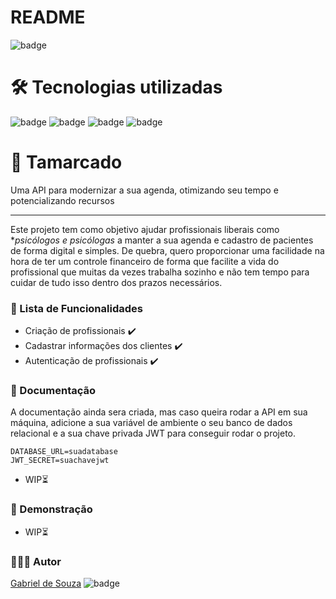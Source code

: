 # README

![badge](https://img.shields.io/badge/license-MIT-green)

# 🛠️ Tecnologias utilizadas
![badge](https://img.shields.io/badge/Node.js-43853D?style=for-the-badge&logo=node.js&logoColor=white)
![badge](https://img.shields.io/badge/TypeScript-007ACC?style=for-the-badge&logo=typescript&logoColor=white)
![badge](https://img.shields.io/badge/Express.js-404D59?style=for-the-badge)
![badge](https://img.shields.io/badge/PostgreSQL-316192?style=for-the-badge&logo=postgresql&logoColor=white)

# 📅 Tamarcado

Uma API para modernizar a sua agenda, otimizando seu tempo e potencializando recursos

---

Este projeto tem como objetivo ajudar profissionais liberais como **psicólogos e psicólogas* a manter a sua agenda e cadastro de pacientes de forma digital e simples. De quebra, quero proporcionar uma facilidade na hora de ter um controle financeiro de forma que facilite a vida do profissional que muitas da vezes trabalha sozinho e não tem tempo para cuidar de tudo isso dentro dos prazos necessários.

### 📃 Lista de Funcionalidades

- Criação de profissionais ✔️
- Cadastrar informações dos clientes ✔️
- Autenticação de profissionais ✔️

### 📁 Documentação

A documentação ainda sera criada, mas caso queira rodar a API em sua máquina, adicione a sua variável de ambiente o seu banco de dados relacional e a sua chave privada JWT para conseguir rodar o projeto.
```
DATABASE_URL=suadatabase
JWT_SECRET=suachavejwt
```

- WIP⏳

### 🎥 Demonstração

- WIP⏳

### 🧑🏻‍💻 Autor

[Gabriel de Souza](https://desouzadev.vercel.app/) ![badge](https://img.shields.io/twitter/url?url=https%3A%2F%2Ftwitter.com%2Fdesogab)
